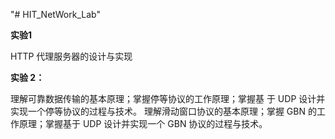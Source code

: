 "# HIT_NetWork_Lab" 

**实验1**

HTTP 代理服务器的设计与实现

**实验 2：**

理解可靠数据传输的基本原理；掌握停等协议的工作原理；掌握基 于 UDP 设计并实现一个停等协议的过程与技术。
理解滑动窗口协议的基本原理；掌握 GBN 的工作原理；掌握基于 UDP 设计并实现一个 GBN 协议的过程与技术。